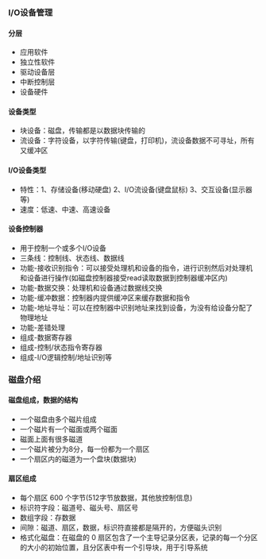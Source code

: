 
### I/O设备管理
 
#### 分层
- 应用软件
- 独立性软件
- 驱动设备层
- 中断控制层
- 设备硬件

#### 设备类型
- 块设备：磁盘，传输都是以数据块传输的
- 流设备：字符设备，以字符传输(键盘，打印机)，流设备数据不可寻址，所有又缓冲区

#### I/O设备类型
- 特性：1、存储设备(移动硬盘) 2、I/O流设备(键盘鼠标) 3、交互设备(显示器等)
- 速度：低速、中速、高速设备

#### 设备控制器
- 用于控制一个或多个I/O设备
- 三条线：控制线、状态线、数据线
- 功能-接收识别指令：可以接受处理机和设备的指令，进行识别然后对处理机和设备进行操作(如磁盘控制器接受read读取数据到控制器缓冲区内)
- 功能-数据交换：处理机和设备通过数据线交换
- 功能-缓冲数据：控制器内提供缓冲区来缓存数据和指令
- 功能-地址寻址：可以在控制器中识别地址来找到设备，为没有给设备分配了物理地址
- 功能-差错处理
- 组成-数据寄存器
- 组成-控制/状态指令寄存器
- 组成-I/O逻辑控制/地址识别等


### 磁盘介绍

#### 磁盘组成，数据的结构
- 一个磁盘由多个磁片组成
- 一个磁片有一个磁面或两个磁面
- 磁面上面有很多磁道
- 一个磁片被分为8分，每一份都为一个扇区
- 一个扇区内的磁道为一个盘块(数据块)

#### 扇区组成
- 每个扇区 600 个字节(512字节放数据，其他放控制信息)
- 标识符字段：磁道号、磁头号、扇区号
- 数组字段：存数据
- 间隙：磁道、扇区，数据，标识符直接都是隔开的，方便磁头识别
- 格式化磁盘：在磁盘的 0 扇区包含了一个主导记录分区表，记录的每一个分区的大小的初始位置，且分区表中有一个引导块，用于引导系统


















